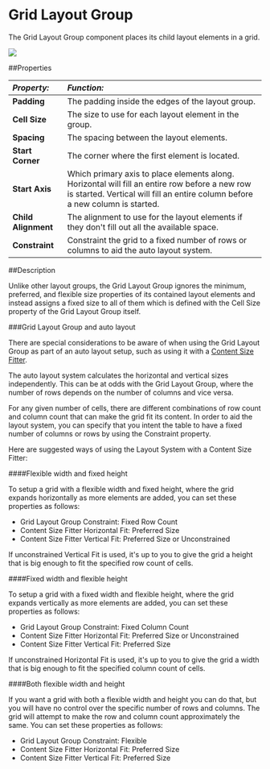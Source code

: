 # Grid Layout Group

The Grid Layout Group component places its child layout elements in a grid.

![](../uploads/Main/UI_GridLayoutGroupInspector.png)

##Properties

|**_Property:_** |**_Function:_** |
|:---|:---|
|__Padding__ |The padding inside the edges of the layout group. |
|__Cell Size__ |The size to use for each layout element in the group. |
|__Spacing__ |The spacing between the layout elements. |
|__Start Corner__ |The corner where the first element is located. |
|__Start Axis__ |Which primary axis to place elements along. Horizontal will fill an entire row before a new row is started. Vertical will fill an entire column before a new column is started. |
|__Child Alignment__ |The alignment to use for the layout elements if they don't fill out all the available space. |
|__Constraint__ |Constraint the grid to a fixed number of rows or columns to aid the auto layout system. |


##Description

Unlike other layout groups, the Grid Layout Group ignores the minimum, preferred, and flexible size properties of its contained layout elements and instead assigns a fixed size to all of them which is defined with the Cell Size property of the Grid Layout Group itself.


###Grid Layout Group and auto layout

There are special considerations to be aware of when using the Grid Layout Group as part of an auto layout setup, such as using it with a [Content Size Fitter](script-ContentSizeFitter).

The auto layout system calculates the horizontal and vertical sizes independently. This can be at odds with the Grid Layout Group, where the number of rows depends on the number of columns and vice versa.

For any given number of cells, there are different combinations of row count and column count that can make the grid fit its content. In order to aid the layout system, you can specify that you intent the table to have a fixed number of columns or rows by using the Constraint property.

Here are suggested ways of using the Layout System with a Content Size Fitter:


####Flexible width and fixed height

To setup a grid with a flexible width and fixed height, where the grid expands horizontally as more elements are added, you can set these properties as follows:

* Grid Layout Group Constraint: Fixed Row Count
* Content Size Fitter Horizontal Fit: Preferred Size
* Content Size Fitter Vertical Fit: Preferred Size or Unconstrained

If unconstrained Vertical Fit is used, it's up to you to give the grid a height that is big enough to fit the specified row count of cells.


####Fixed width and flexible height

To setup a grid with a fixed width and flexible height, where the grid expands vertically as more elements are added, you can set these properties as follows:

* Grid Layout Group Constraint: Fixed Column Count
* Content Size Fitter Horizontal Fit: Preferred Size or Unconstrained
* Content Size Fitter Vertical Fit: Preferred Size

If unconstrained Horizontal Fit is used, it's up to you to give the grid a width that is big enough to fit the specified column count of cells.


####Both flexible width and height

If you want a grid with both a flexible width and height you can do that, but you will have no control over the specific number of rows and columns. The grid will attempt to make the row and column count approximately the same. You can set these properties as follows:

* Grid Layout Group Constraint: Flexible
* Content Size Fitter Horizontal Fit: Preferred Size
* Content Size Fitter Vertical Fit: Preferred Size




